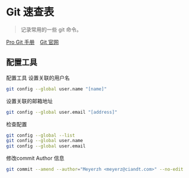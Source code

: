 # Git 速查表

> 记录常用的一些 git 命令。

[Pro Git 手册](https://www.progit.cn/) &ensp;  [Git 官网](https://git-scm.com/)


## 配置工具
配置工具
设置关联的用户名
```bash
git config --global user.name "[name]"
```

设置关联的邮箱地址
```bash
git config --global user.email "[address]"
```

检查配置
```bash
git config --global --list
git config --global user.name
git config --global user.email
```

修改commit Author 信息
```bash
git commit --amend --author="Meyerzh <meyerz@ciandt.com>" --no-edit
```